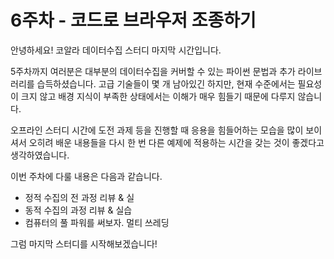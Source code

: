 # 6주차 - 코드로 브라우저 조종하기

안녕하세요! 코알라 데이터수집 스터디 마지막 시간입니다.

5주차까지 여러분은 대부분의 데이터수집을 커버할 수 있는 파이썬 문법과 추가 라이브러리를 습득하셨습니다. 고급 기술들이 몇 개 남아있긴 하지만, 현재 수준에서는 필요성이 크지 않고 배경 지식이 부족한 상태에서는 이해가 매우 힘들기 때문에 다루지 않습니다. 

오프라인 스터디 시간에 도전 과제 등을 진행할 때 응용을 힘들어하는 모습을 많이 보이셔서 오히려 배운 내용들을 다시 한 번 다른 예제에 적용하는 시간을 갖는 것이 좋겠다고 생각하였습니다.

이번 주차에 다룰 내용은 다음과 같습니다.

* 정적 수집의 전 과정 리뷰 & 실
* 동적 수집의 과정 리뷰 & 실습
* 컴퓨터의 풀 파워를 써보자. 멀티 쓰레딩

그럼 마지막 스터디를 시작해보겠습니다!

